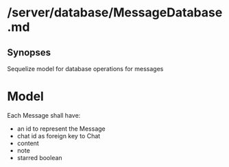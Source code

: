# /server/database/MessageDatabase.md

## Synopses
Sequelize model for database operations for messages

# Model
Each Message shall have:
- an id to represent the Message
- chat id as foreign key to Chat
- content
- note
- starred boolean